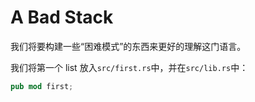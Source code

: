 # A Bad Stack

我们将要构建一些“困难模式”的东西来更好的理解这门语言。

我们将第一个 list 放入`src/first.rs`中，并在`src/lib.rs`中：

```rust
pub mod first;
```
